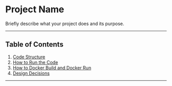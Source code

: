 # Project Name

Briefly describe what your project does and its purpose.

---

## Table of Contents
1. [Code Structure](#code-structure)
2. [How to Run the Code](#how-to-run-the-code)
3. [How to Docker Build and Docker Run](#how-to-docker-build-and-docker-run)
4. [Design Decisions](#design-decisions)

---
